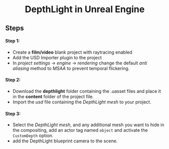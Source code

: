 <div align="center">
<h1>DepthLight in Unreal Engine</h1>
</div>

## Steps
#### Step 1:
* Create a __film/video__ blank project with raytracing enabled
* Add the USD Importer plugin to the project
* In _project settings_ → _engine_ → _rendering_ change the default _anti aliasing_ method to _MSAA_ to prevent temporal flickering.

#### Step 2:
* Download the __depthlight__ folder containing the .uasset files and place it in the __content__ folder of the project file.
* Import the _usd_ file containing the _DepthLight mesh_ to your project.

#### Step 3:
* Select the _DepthLight mesh_, and any additional mesh you want to hide in the compositing, add an actor tag named `object` and activate the `CustomDepth` option.
* add the DepthLight blueprint camera to the scene.
